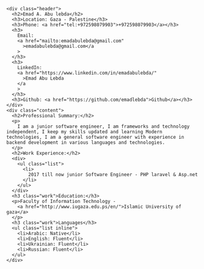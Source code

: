 
    <div class="header">
      <h2>Emad A. Abu lebda</h2>
      <h3>Location: Gaza - Palestine</h3>
      <h3>Phone: <a href="tel:+972598079903">+972598079903</a></h3>
      <h3>
        Email:
        <a href="mailto:emadabulebda@gmail.com"
          >emadabulebda@gmail.com</a
        >
      </h3>
      <h3>
        LinkedIn:
        <a href="https://www.linkedin.com/in/emadabulebda/"
          >Emad Abu Lebda
        </a
        >
      </h3>
      <h3>Github: <a href="https://github.com/emadlebda">Github</a></h3>
    </div>
    <div class="content">
      <h2>Professional Summary:</h2>
      <p>
        I am a junior software engineer, I am frameworks and technology independent, I keep my skills updated and learning Modern technologies, I am a general software engineer with experience in backend development in various languages and technologies.
      </p>
      <h2>Work Experience:</h2>
      <div>
        <ul class="list">
          <li>
            2017 till now junior Software Engineer - PHP laravel & Asp.net
          </li>
        </ul>
      </div>
      <h3 class="work">Education:</h3>
      <p>Faculty of Information Technology -
        <a href="http://www.iugaza.edu.ps/en/">Islamic University of gaza</a>
      </p>
      <h3 class="work">Languages</h3>
      <ul class="list inline">
        <li>Arabic: Native</li>
        <li>English: Fluent</li>
        <li>Ukrainian: Fluent</li>
        <li>Russian: Fluent</li>
      </ul>
    </div>
  

